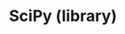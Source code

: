 ---
title: "SciPy (library)"

info: "A python library used for scientific computing and technical computing"

status: "Active"

website: ["https://www.scipy.org/scipylib/"]

get_it:
  - ["Authentic", "https://www.scipy.org/scipylib/download.html"]

description: |
  SciPy a free and open-source Python library used for scientific computing and technical computing.
  
  > The SciPy library is one of the core packages that make up the SciPy stack. It provides many user-friendly and efficient numerical routines such as routines for numerical integration and optimization. \- [Official website](https://www.scipy.org/scipylib/)
  
  > SciPy refers to several related but distinct entities:
     * The SciPy ecosystem, a collection of open source software for scientific computing in Python.
     * The community of people who use and develop this stack.
     * Several conferences dedicated to scientific computing in Python - SciPy, EuroSciPy and SciPy.in.
     * The SciPy library, one component of the SciPy stack, providing many numerical routines
  > \- [Official website](https://www.scipy.org/about.html)
  
  > SciPy builds on the NumPy array object and is part of the NumPy stack which includes tools like Matplotlib, pandas and SymPy, and an expanding set of scientific computing libraries. \- [Wikipedia](https://en.wikipedia.org/w/index.php?title=SciPy&oldid=877170311)
  
  See [NumPy](/softwares/numpy/), [Matplotlib](/softwares/matplotlib/), [pandas](/softwares/pandas/) and [SymPy](/softwares/sympy/).
  
  [Documentation](https://docs.scipy.org/doc/) I [Mailing lists](https://www.scipy.org/scipylib/mailing-lists.html#mailing-lists) I [Stack Overflow Q&A](https://stackoverflow.com/questions/tagged/scipy) I [IRC](https://webchat.freenode.net/?channels=scipy) I [FAQ](https://www.scipy.org/scipylib/faq.html)

developer: ["Travis Oliphant<OD>", "Pearu Peterson<OD>", "Eric Jones<OD>", "community"]

initial_release: "14 August 2001"

repository: ["https://github.com/scipy/scipy"]

written_in: ["Python", "Fortran", "C", "C++"]

platform:
  - dskp:
      - ["Linux", "o"]
      - ["Windows", "o"]
      - ["macOS", "o"]
      - ["Unix(like)", "n"]
  - else:
      - ["Python", "o"]

categories: ["Scientific Computing", "Framework"]

license: ["BSD-3"]

social:
  - name: "Wikipedia"
    url: "https://en.wikipedia.org/wiki/SciPy"
  - name: "GitHub"
    url: "https://github.com/scipy/scipy"

source:
  description: ["https://www.scipy.org/about.html#scientific-computing-tools-for-python", "https://www.scipy.org/scipylib", "https://en.wikipedia.org/w/index.php?title=SciPy&oldid=877170311"]
  developer: ["https://github.com/scipy/scipy/graphs/contributors", "https://en.wikipedia.org/w/index.php?title=SciPy&oldid=877170311"]
  initial_release: ["https://github.com/scipy/scipy/releases/tag/v0.1.0", "https://docs.scipy.org/doc/scipy/reference/release.1.0.0.html"]
  written_in: ["https://github.com/scipy/scipy", "https://en.wikipedia.org/w/index.php?title=SciPy&oldid=877170311"]
  platform:
    - dskp: ["https://www.scipy.org/scipylib/download.html", "https://www.scipy.org/scipylib/download.html#third-party-vendor-package-managers"]
    - else: ["http://scipy-lectures.org/intro/index.html", "http://scipy-lectures.org/"]
  license: ["https://github.com/scipy/scipy/blob/master/LICENSE.txt", "https://www.scipy.org/scipylib/license.html"]
  rating:
    - ["SourceForge", "u", "https://sourceforge.net/projects/scipy/reviews/"]
  status: ["https://github.com/scipy/scipy/graphs/contributors"]

rating:
  - name: "SourceForge"
    rate: [4.5, 5]
    num: 27

---